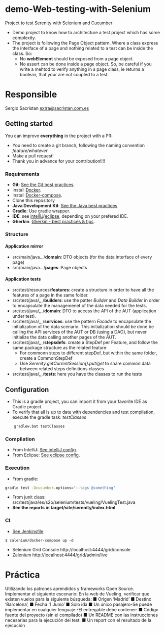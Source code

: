 # demo-Web-testing-with-Selenium
Project to test Serenity with Selenium and Cucumber

* Demo project to know how to architecture a test project which has some complexity.
* The project is following the Page Object pattern. Where a class express the interface of a page and nothing related to a test can be inside the class. So:
  * No __webElement__ should be exposed from a page object.
  * No assert can be done inside a page object. So, be careful if you write a mehtod to verify anything in a page class, ie returns a boolean, that your are not coupled to a test.
  
# Responsible
Sergio Sacristan extra@sacristan.com.es

## Getting started
You can improve __everything__ in the project with a PR:
* You need to create a git branch, following the naming convention _feature/whatever_
* Make a pull request!
* Thank you in advance for your contribution!!!!
    
### Requirements
* **Git**:  [See the Git best practices](docs/git-best-practices.md).
* Install [Docker](http://docker.io).
* Install [Docker-compose](http://docs.docker.com/compose/install/).
* Clone this repository
* **Java Development Kit**: [See the Java best practices](docs/java-best-practices.md).
* **Gradle**: Use gradle wrapper.
* **IDE**: see [intelliJ](docs/intelliJ.md)/[eclipse](docs/eclipse.md), depending on your prefered IDE.
* **Gherkin**: [Gherkin - best practices & tips](docs/gherkin.md).

### Structure

#### Application mirror
* src/main/java.../__domain__: DTO objects (for the data interface of every page)
* src/main/java.../__pages__: Page objects

#### Application tests

* src/test/resources/__features__: create a structure in order to have all the features of a page in the same folder.
* src/test/java/,,,/__builders__: use the patter _Builder_ and _Data Builder_ in order to encapsulate the managemenet of the data needed for the tests.
* src/test/java/,,,/__domain__: DTO to access the API of the AUT (application under test).
* src/test/java/,,,/__services__: use the pattern _Facade_ to encapsulate the initialization of the data scenario. This initialization should be done be calling the API services of the AUT or DB (using a DAO), but never initialize the data calling another pages of the AUT.
* src/test/java/,,,/__stepsdefs__: create a StepDef per Feature, and follow the same package structure as the related feature
  * For commonn steps to different stepDef, but within the same folder, create a CommonStepDef
  * Use _Serenity.getCurrentSession().put/get_ to share common data between related steps definitions classes
* src/test/java/,,,/__tests__: here you have the classes to run the tests
  
## Configuration
* This is a gradle project, you can import it from your favorite IDE as Gradle project.
* To verify that all is up to date with dependencies and test compilation, execute the gradle task: _testClasses_

```cmd
    gradlew.bat testClasses
```

### Compilation
* From IntelliJ: [See intelliJ config](docs/intelliJ.md).
* From Eclipse: [See eclipse config](docs/eclipse.md).

### Execution
* From gradle:
```cmd
gradle test -Dcucumber.options="--tags @something"
```
* From junit class: src/test/java/es/s2o/selenium/tests/vueling/VuelingTest.java
* __See the reports in target/site/serenity/index.html__

### CI

* [See Jenkinsfile](Jenkinsfile) 

```
$ zalenium/docker-compose up -d
```

* Selenium Grid Console http://localhost:4444/grid/console
* Zalenium http://localhost:4444/grid/admin/live

# Práctica
Utilizando los patrones aprendidos y frameworks Open Source. Implementar el siguiente escenario:
En la web de Vueling, verificar que existen vuelos para la siguiente búsqueda:
■ Origen ‘Madrid’
■ Destino ‘Barcelona’,
■ Fecha ‘1 Junio’
■ Solo ida
■ Un único pasajero-Se puede implementar en cualquier lenguaje.-El entregable debe contener:
■ Código fuente del proyecto (sin el compilado)
■ Un README con las instrucciones necesarias para la ejecución del test.
■ Un report con el resultado de la ejecución